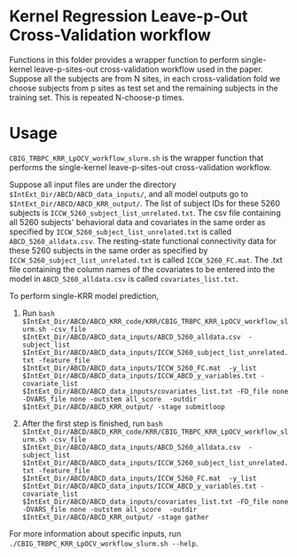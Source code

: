 # Kernel Regression Leave-p-Out Cross-Validation workflow

Functions in this folder provides a wrapper function to perform single-kernel leave-p-sites-out cross-validation workflow used in the paper. Suppose all the subjects are from N sites, in each cross-validation fold we choose subjects from p sites as test set and the remaining subjects in the training set. This is repeated N-choose-p times.

# Usage
`CBIG_TRBPC_KRR_LpOCV_workflow_slurm.sh` is the wrapper function that performs the  single-kernel leave-p-sites-out cross-validation workflow.

Suppose all input files are under the directory `$IntExt_Dir/ABCD/ABCD_data_inputs/`, and all model outputs go to `$IntExt_Dir/ABCD/ABCD_KRR_output/`.
The list of subject IDs for these 5260 subjects is `ICCW_5260_subject_list_unrelated.txt`.
The csv file containing all 5260 subjects' behavioral data and covariates in the same order as specified by `ICCW_5260_subject_list_unrelated.txt` is called `ABCD_5260_alldata.csv`.
The resting-state functional connectivity data for these 5260 subjects in the same order as specified by `ICCW_5260_subject_list_unrelated.txt` is called `ICCW_5260_FC.mat`.
The .txt file containing the column names of the covariates to be entered into the model in `ABCD_5260_alldata.csv` is called `covariates_list.txt`.


To perform single-KRR model prediction, 

1. Run `bash $IntExt_Dir/ABCD/ABCD_KRR_code/KRR/CBIG_TRBPC_KRR_LpOCV_workflow_slurm.sh -csv_file $IntExt_Dir/ABCD/ABCD_data_inputs/ABCD_5260_alldata.csv 
	-subject_list $IntExt_Dir/ABCD/ABCD_data_inputs/ICCW_5260_subject_list_unrelated.txt -feature_file $IntExt_Dir/ABCD/ABCD_data_inputs/ICCW_5260_FC.mat 
	-y_list $IntExt_Dir/ABCD/ABCD_data_inputs/ICCW_ABCD_y_variables.txt -covariate_list $IntExt_Dir/ABCD/ABCD_data_inputs/covariates_list.txt -FD_file none -DVARS_file none -outstem all_score 
	-outdir $IntExt_Dir/ABCD/ABCD_KRR_output/ -stage submitloop`

3. After the first step is finished, run `bash $IntExt_Dir/ABCD/ABCD_KRR_code/KRR/CBIG_TRBPC_KRR_LpOCV_workflow_slurm.sh -csv_file $IntExt_Dir/ABCD/ABCD_data_inputs/ABCD_5260_alldata.csv 
	-subject_list $IntExt_Dir/ABCD/ABCD_data_inputs/ICCW_5260_subject_list_unrelated.txt -feature_file $IntExt_Dir/ABCD/ABCD_data_inputs/ICCW_5260_FC.mat 
	-y_list $IntExt_Dir/ABCD/ABCD_data_inputs/ICCW_ABCD_y_variables.txt -covariate_list $IntExt_Dir/ABCD/ABCD_data_inputs/covariates_list.txt -FD_file none -DVARS_file none -outstem all_score 
	-outdir $IntExt_Dir/ABCD/ABCD_KRR_output/ -stage gather`

For more information about specific inputs, run `./CBIG_TRBPC_KRR_LpOCV_workflow_slurm.sh --help`.
